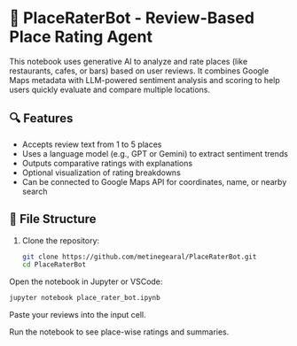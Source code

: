 # 📍 PlaceRaterBot - Review-Based Place Rating Agent

This notebook uses generative AI to analyze and rate places (like restaurants, cafes, or bars) based on user reviews. It combines Google Maps metadata with LLM-powered sentiment analysis and scoring to help users quickly evaluate and compare multiple locations.

## 🔍 Features

- Accepts review text from 1 to 5 places
- Uses a language model (e.g., GPT or Gemini) to extract sentiment trends
- Outputs comparative ratings with explanations
- Optional visualization of rating breakdowns
- Can be connected to Google Maps API for coordinates, name, or nearby search

## 📓 File Structure

1. Clone the repository:

   ```bash
   git clone https://github.com/metinegearal/PlaceRaterBot.git
   cd PlaceRaterBot
   ```
  Open the notebook in Jupyter or VSCode:

  ```bash
  jupyter notebook place_rater_bot.ipynb
  ```
  Paste your reviews into the input cell.
  
Run the notebook to see place-wise ratings and summaries.
